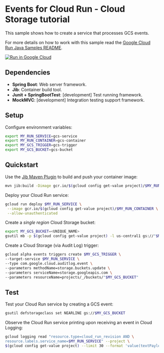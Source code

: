 # Events for Cloud Run - Cloud Storage tutorial

This sample shows how to create a service that processes GCS events.

For more details on how to work with this sample read the [Google Cloud Run Java Samples README](https://github.com/GoogleCloudPlatform/java-docs-samples/tree/master/run).

[![Run in Google Cloud][run_img]][run_link]

[run_img]: https://storage.googleapis.com/cloudrun/button.svg
[run_link]: https://deploy.cloud.run/?git_repo=https://github.com/GoogleCloudPlatform/java-docs-samples&dir=run/events-storage


## Dependencies

* **Spring Boot**: Web server framework.
* **Jib**: Container build tool.
* **Junit + SpringBootTest**: [development] Test running framework.
* **MockMVC**: [development] Integration testing support framework.

## Setup

Configure environment variables:

```sh
export MY_RUN_SERVICE=gcs-service
export MY_RUN_CONTAINER=gcs-container
export MY_GCS_TRIGGER=gcs-trigger
export MY_GCS_BUCKET=gcs-bucket
```

## Quickstart

Use the [Jib Maven Plugin](https://github.com/GoogleContainerTools/jib/tree/master/jib-maven-plugin) to build and push your container image:
```sh
mvn jib:build -Dimage gcr.io/$(gcloud config get-value project)/$MY_RUN_CONTAINER
```

Deploy your Cloud Run service:
```sh
gcloud run deploy $MY_RUN_SERVICE \
 --image gcr.io/$(gcloud config get-value project)/$MY_RUN_CONTAINER \
 --allow-unauthenticated
```

Create a _single region_ Cloud Storage bucket:

```sh
export MY_GCS_BUCKET=<UNIQUE_NAME>
gsutil mb -p $(gcloud config get-value project) -l us-central1 gs://"$MY_GCS_BUCKET"
```

Create a Cloud Storage (via Audit Log) trigger:

```sh
gcloud alpha events triggers create $MY_GCS_TRIGGER \
--target-service $MY_RUN_SERVICE \
--type com.google.cloud.auditlog.event \
--parameters methodName=storage.buckets.update \
--parameters serviceName=storage.googleapis.com \
--parameters resourceName=projects/_/buckets/"$MY_GCS_BUCKET"
```

## Test

Test your Cloud Run service by creating a GCS event:

```sh
gsutil defstorageclass set NEARLINE gs://$MY_GCS_BUCKET
```

Observe the Cloud Run service printing upon receiving an event in Cloud Logging:

```sh
gcloud logging read "resource.type=cloud_run_revision AND \
resource.labels.service_name=$MY_RUN_SERVICE" --project \
$(gcloud config get-value project) --limit 30 --format 'value(textPayload)'
```